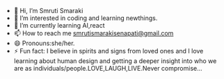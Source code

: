 - 👋 Hi, I’m Smruti Smaraki 
- 👀 I’m interested in coding and learning newthings.
- 🌱 I’m currently learning AI,react
- 📫 How to reach me smrutismarakisenapati@gmail.com
- 😄 Pronouns:she/her.
- ⚡ Fun fact: I believe in spirits and signs from loved ones and I love learning about human design and getting  a deeper insight into who we are as individuals/people.LOVE,LAUGH,LIVE.Never compromise...

<!---
smaraki123/smaraki123 is a ✨ special ✨ repository because its `README.md` (this file) appears on your GitHub profile.
You can click the Preview link to take a look at your changes.
--->
